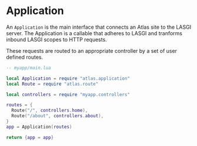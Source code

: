 # Application

An `Application` is the main interface
that connects an Atlas site
to the LASGI server.
The Application is a callable
that adheres to LASGI
and tranforms inbound LASGI scopes
to HTTP requests.

These requests are routed to an appropriate controller
by a set of user defined routes.

```lua
-- myapp/main.lua

local Application = require "atlas.application"
local Route = require "atlas.route"

local controllers = require "myapp.controllers"

routes = {
  Route("/", controllers.home),
  Route("/about", controllers.about),
}
app = Application(routes)

return {app = app}
```
